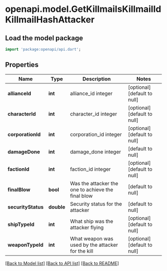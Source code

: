 # openapi.model.GetKillmailsKillmailIdKillmailHashAttacker

## Load the model package
```dart
import 'package:openapi/api.dart';
```

## Properties
Name | Type | Description | Notes
------------ | ------------- | ------------- | -------------
**allianceId** | **int** | alliance_id integer | [optional] [default to null]
**characterId** | **int** | character_id integer | [optional] [default to null]
**corporationId** | **int** | corporation_id integer | [optional] [default to null]
**damageDone** | **int** | damage_done integer | [default to null]
**factionId** | **int** | faction_id integer | [optional] [default to null]
**finalBlow** | **bool** | Was the attacker the one to achieve the final blow  | [default to null]
**securityStatus** | **double** | Security status for the attacker  | [default to null]
**shipTypeId** | **int** | What ship was the attacker flying  | [optional] [default to null]
**weaponTypeId** | **int** | What weapon was used by the attacker for the kill  | [optional] [default to null]

[[Back to Model list]](../README.md#documentation-for-models) [[Back to API list]](../README.md#documentation-for-api-endpoints) [[Back to README]](../README.md)


